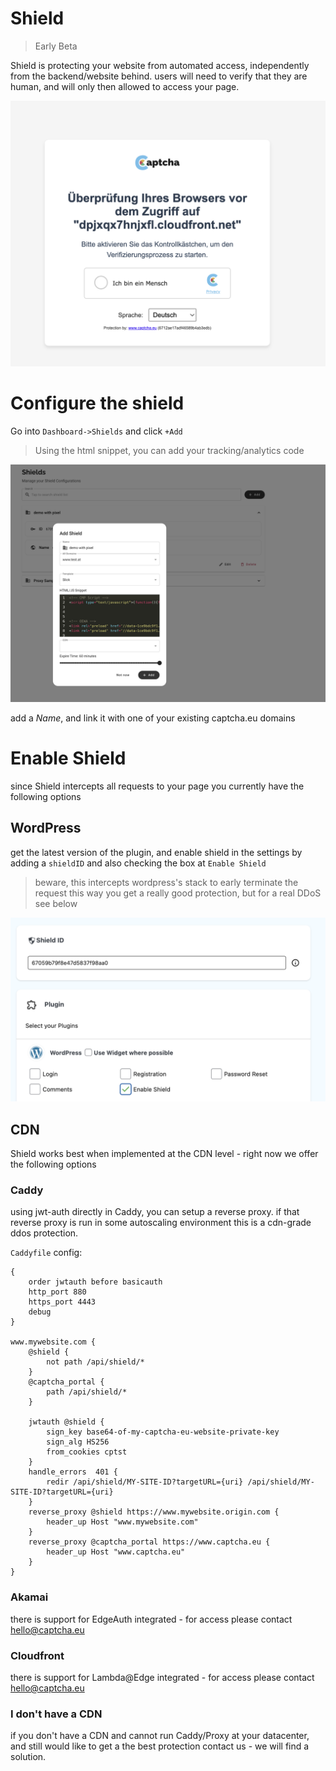 # Shield

> Early Beta

Shield is protecting your website from automated access, independently  from the backend/website behind.
users will need to verify that they are human, and will only then allowed to access your page.


<img src="files/shield/shield3.png">


# Configure the shield

Go into `Dashboard->Shields`  and click `+Add`

> Using the html snippet, you can add your tracking/analytics code

<img src="files/shield/shield1.png">


add a *Name*, and link it with one of your existing captcha.eu domains

# Enable Shield

since Shield intercepts all requests to your page you currently have the following options

## WordPress

get the latest version of the plugin, and enable shield in the settings
by adding a `shieldID`  and also checking the box at `Enable Shield`

> beware, this intercepts wordpress's stack to early terminate the request
> this way you get a really good protection, but for a real DDoS see below

<img src="files/shield/shield2.png">



## CDN
Shield works best when implemented at the CDN level - right now we offer the following options

### Caddy
using jwt-auth directly in Caddy, you can setup a reverse proxy. if that reverse proxy is run in some autoscaling environment
this is a cdn-grade ddos protection.

`Caddyfile` config:
```
{
	order jwtauth before basicauth
    http_port 880
    https_port 4443
    debug
}

www.mywebsite.com {
    @shield {
        not path /api/shield/*
    }
    @captcha_portal {
        path /api/shield/*
    }

	jwtauth @shield {
		sign_key base64-of-my-captcha-eu-website-private-key
		sign_alg HS256
		from_cookies cptst
	}
    handle_errors  401 {
	    redir /api/shield/MY-SITE-ID?targetURL={uri} /api/shield/MY-SITE-ID?targetURL={uri}
    }
	reverse_proxy @shield https://www.mywebsite.origin.com {
        header_up Host "www.mywebsite.com"
    }
    reverse_proxy @captcha_portal https://www.captcha.eu {
        header_up Host "www.captcha.eu"
    }
}
```

### Akamai
there is support for EdgeAuth integrated - for access please contact hello@captcha.eu

### Cloudfront
there is support for Lambda@Edge integrated - for access please contact hello@captcha.eu

### I don't have a CDN
if you don't have a CDN and cannot run Caddy/Proxy at your datacenter, and still would like to get a the best protection
contact us - we will find a solution.